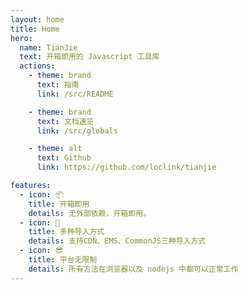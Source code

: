```yaml
---
layout: home
title: Home
hero:
  name: TianJie
  text: 开箱即用的 Javascript 工具库
  actions:
    - theme: brand
      text: 指南
      link: /src/README

    - theme: brand
      text: 文档速览
      link: /src/globals

    - theme: alt
      text: Github
      link: https://github.com/loclink/tianjie

features:
  - icon: 📦
    title: 开箱即用
    details: 无外部依赖，开箱即用。
  - icon: 🌈
    title: 多种导入方式
    details: 支持CDN、EMS、CommonJS三种导入方式
  - icon: 😎
    title: 平台无限制
    details: 所有方法在浏览器以及 nodejs 中都可以正常工作
---
```

